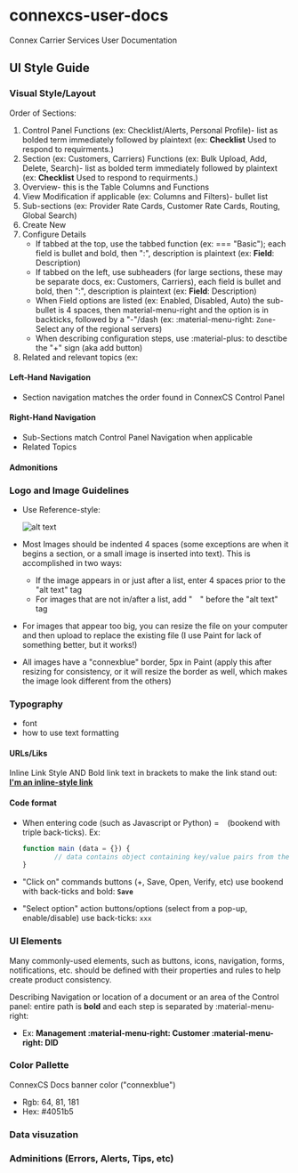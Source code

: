 # connexcs-user-docs
Connex Carrier Services User Documentation

## UI Style Guide

### Visual Style/Layout

Order of Sections:
1. Control Panel Functions (ex: Checklist/Alerts, Personal Profile)- list as bolded term immediately followed by plaintext (ex: **Checklist** Used to respond to requirments.)
3. Section (ex: Customers, Carriers) Functions (ex: Bulk Upload, Add, Delete, Search)- list as bolded term immediately followed by plaintext (ex: **Checklist** Used to respond to requirments.)
4. Overview- this is the Table Columns and Functions
2. View Modification if applicable (ex: Columns and Filters)- bullet list
5. Sub-sections (ex: Provider Rate Cards, Customer Rate Cards, Routing, Global Search)
7. Create New
6. Configure Details
    + If tabbed at the top, use the tabbed function (ex: === "Basic"); each field is bullet and bold, then ":", description is plaintext (ex: **Field**: Description)
    + If tabbed on the left, use subheaders (for large sections, these may be separate docs, ex: Customers, Carriers), each field is bullet and bold, then ":", description is plaintext (ex: **Field**: Description)
    + When Field options are listed (ex: Enabled, Disabled, Auto) the sub-bullet is 4 spaces, then material-menu-right and the option is in backticks, followed by a "-"/dash (ex:    :material-menu-right: `Zone`- Select any of the regional servers)
    + When describing configuration steps, use :material-plus: to desctibe the "+" sign (aka add button)
7. Related and relevant topics (ex:

#### Left-Hand Navigation
+ Section navigation matches the order found in ConnexCS Control Panel

#### Right-Hand Navigation
+ Sub-Sections match Control Panel Navigation when applicable
+ Related Topics

#### Admonitions

### Logo and Image Guidelines

+ Use Reference-style: 

    ![alt text][logo]

    [logo]: main/images/icon48.png "Logo Title Text 2"
    
+ Most Images should be indented 4 spaces (some exceptions are when it begins a section, or a small image is inserted into text). This is accomplished in two ways:
    + If the image appears in or just after a list, enter 4 spaces prior to the "alt text" tag
    + For images that are not in/after a list, add "&emsp;" before the "alt text" tag
+ For images that appear too big, you can resize the file on your computer and then upload to replace the existing file (I use Paint for lack of something better, but it works!)
+ All images have a "connexblue" border, 5px in Paint (apply this after resizing for consistency, or it will resize the border as well, which makes the image look different from the others)

### Typography
- font
- how to use text formatting

#### URLs/Liks
Inline Link Style AND Bold link text in brackets to make the link stand out: [**I'm an inline-style link**](https://www.google.com)

#### Code format
+ When entering code (such as Javascript or Python) = ``` ``` (bookend with triple back-ticks). Ex:
    
    ``` js
    function main (data = {}) {
	        // data contains object containing key/value pairs from the form. 
    }
    ```

+ "Click on" commands buttons (+, Save, Open, Verify, etc) use bookend with back-ticks and bold: **`Save`**
+ "Select option" action buttons/options (select from a pop-up, enable/disable) use back-ticks: `xxx`


### UI Elements
Many commonly-used elements, such as buttons, icons, navigation, forms, notifications, etc. should be defined with their properties and rules to help create product consistency.

Describing Navigation or location of a document or an area of the Control panel: entire path is **bold** and each step is separated by \:material-menu-right\:
+ Ex: **Management :material-menu-right: Customer :material-menu-right: DID**

### Color Pallette
ConnexCS Docs banner color ("connexblue")
+ Rgb: 64, 81, 181
+ Hex: #4051b5


### Data visuzation

### Adminitions (Errors, Alerts, Tips, etc)

